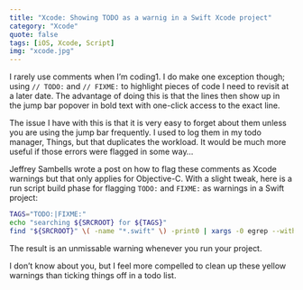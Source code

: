 ```yaml
---
title: "Xcode: Showing TODO as a warnig in a Swift Xcode project"
category: "Xcode"
quote: false
tags: [iOS, Xcode, Script]
img: "xcode.jpg"
---
```

I rarely use comments when I’m coding1. I do make one exception though; using `// TODO:` and `// FIXME:` to highlight pieces of code I need to revisit at a later date. The advantage of doing this is that the lines then show up in the jump bar popover in bold text with one-click access to the exact line.

The issue I have with this is that it is very easy to forget about them unless you are using the jump bar frequently. I used to log them in my todo manager, Things, but that duplicates the workload. It would be much more useful if those errors were flagged in some way…

Jeffrey Sambells wrote a post on how to flag these comments as Xcode warnings but that only applies for Objective-C. With a slight tweak, here is a run script build phase for flagging `TODO:` and `FIXME:` as warnings in a Swift project:

```sh
TAGS="TODO:|FIXME:"
echo "searching ${SRCROOT} for ${TAGS}"
find "${SRCROOT}" \( -name "*.swift" \) -print0 | xargs -0 egrep --with-filename --line-number --only-matching "($TAGS).*\$" | perl -p -e "s/($TAGS)/ warning: \$1/"
```

The result is an unmissable warning whenever you run your project.

I don’t know about you, but I feel more compelled to clean up these yellow warnings than ticking things off in a todo list.
